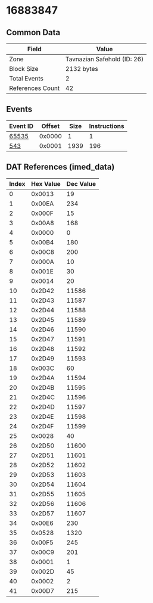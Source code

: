 # 16883847

## Common Data

| Field            | Value                       |
|------------------|-----------------------------|
| Zone             | Tavnazian Safehold (ID: 26) |
| Block Size       | 2132 bytes                  |
| Total Events     | 2                           |
| References Count | 42                          |

## Events

| Event ID            | Offset   |   Size |   Instructions |
|---------------------|----------|--------|----------------|
| [65535](./65535.md) | 0x0000   |      1 |              1 |
| [543](./543.md)     | 0x0001   |   1939 |            196 |

## DAT References (imed_data)

|   Index | Hex Value   |   Dec Value |
|---------|-------------|-------------|
|       0 | 0x0013      |          19 |
|       1 | 0x00EA      |         234 |
|       2 | 0x000F      |          15 |
|       3 | 0x00A8      |         168 |
|       4 | 0x0000      |           0 |
|       5 | 0x00B4      |         180 |
|       6 | 0x00C8      |         200 |
|       7 | 0x000A      |          10 |
|       8 | 0x001E      |          30 |
|       9 | 0x0014      |          20 |
|      10 | 0x2D42      |       11586 |
|      11 | 0x2D43      |       11587 |
|      12 | 0x2D44      |       11588 |
|      13 | 0x2D45      |       11589 |
|      14 | 0x2D46      |       11590 |
|      15 | 0x2D47      |       11591 |
|      16 | 0x2D48      |       11592 |
|      17 | 0x2D49      |       11593 |
|      18 | 0x003C      |          60 |
|      19 | 0x2D4A      |       11594 |
|      20 | 0x2D4B      |       11595 |
|      21 | 0x2D4C      |       11596 |
|      22 | 0x2D4D      |       11597 |
|      23 | 0x2D4E      |       11598 |
|      24 | 0x2D4F      |       11599 |
|      25 | 0x0028      |          40 |
|      26 | 0x2D50      |       11600 |
|      27 | 0x2D51      |       11601 |
|      28 | 0x2D52      |       11602 |
|      29 | 0x2D53      |       11603 |
|      30 | 0x2D54      |       11604 |
|      31 | 0x2D55      |       11605 |
|      32 | 0x2D56      |       11606 |
|      33 | 0x2D57      |       11607 |
|      34 | 0x00E6      |         230 |
|      35 | 0x0528      |        1320 |
|      36 | 0x00F5      |         245 |
|      37 | 0x00C9      |         201 |
|      38 | 0x0001      |           1 |
|      39 | 0x002D      |          45 |
|      40 | 0x0002      |           2 |
|      41 | 0x00D7      |         215 |

